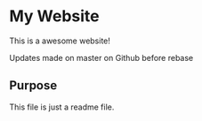 # My Website

This is a awesome website!

Updates made on master on Github before rebase

## Purpose

This file is just a readme file.
